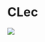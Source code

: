 # CLec
 
![](https://upload.wikimedia.org/wikipedia/commons/thumb/3/35/The_C_Programming_Language_logo.svg/2000px-The_C_Programming_Language_logo.svg.png)
